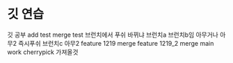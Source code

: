 # 깃 연습
깃 공부
add test
merge test
브런치에서 푸쉬
바뀌냐
브런치a
브런치b임
아무거나
아무2
즉시푸쉬
브런치c
아무2
feature 1219 merge
feature 1219_2 merge
main work
cherrypick 가져올것
